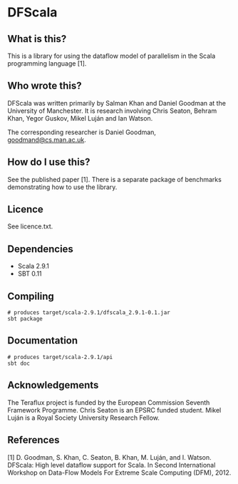 DFScala
=======

What is this?
-------------

This is a library for using the dataflow model of parallelism in the Scala
programming language [1].

Who wrote this?
---------------

DFScala was written primarily by Salman Khan and Daniel Goodman at the
University of Manchester. It is research involving Chris Seaton, Behram Khan,
Yegor Guskov, Mikel Luján and Ian Watson.

The corresponding researcher is Daniel Goodman, goodmand@cs.man.ac.uk.

How do I use this?
------------------

See the published paper [1]. There is a separate package of benchmarks
demonstrating how to use the library.

Licence
-------

See licence.txt.

Dependencies
------------

*   Scala 2.9.1
*   SBT 0.11

Compiling
---------

    # produces target/scala-2.9.1/dfscala_2.9.1-0.1.jar
    sbt package

Documentation
-------------

    # produces target/scala-2.9.1/api
    sbt doc

Acknowledgements
----------------

The Teraflux project is funded by the European Commission Seventh Framework
Programme. Chris Seaton is an EPSRC funded student. Mikel Luján is a Royal
Society University Research Fellow.

References
----------

[1] D. Goodman, S. Khan, C. Seaton, B. Khan, M. Luján, and I. Watson.
DFScala: High level dataflow support for Scala. In Second International
Workshop on Data-Flow Models For Extreme Scale Computing (DFM), 2012.
